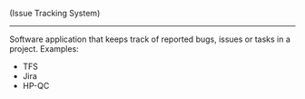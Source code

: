 (Issue Tracking System)
___
Software application that keeps track of reported bugs, issues or tasks in a project.
Examples:
- TFS
- Jira
- HP-QC